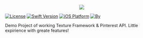 

<p align="center"> 
<img src="http://i.piccy.info/i9/4fd4ab26e4aafce58fcd289749664b20/1501670620/26274/1164536/PinterestTexture_logo_02_08.png">
</p>

[![License](https://img.shields.io/cocoapods/l/PermissionsService.svg?style=flat)](http://cocoapods.org/pods/PermissionsService)
[![Swift Version](https://img.shields.io/badge/Swift-3.1%2B-orange.svg?style=flat)](http://cocoapods.org/pods/PermissionsService) 
[![iOS Platform](https://img.shields.io/badge/iOS-8.0%2B-blue.svg?style=flat)](http://cocoapods.org/pods/PermissionsService) 
[![By](https://img.shields.io/badge/By-Lemberg%20Solutions%20Limited-blue.svg?style=flat)](http://cocoapods.org/pods/PermissionsService)

Demo Project of working Texture Framework & Pinterest API. Little expirience with greate features!
